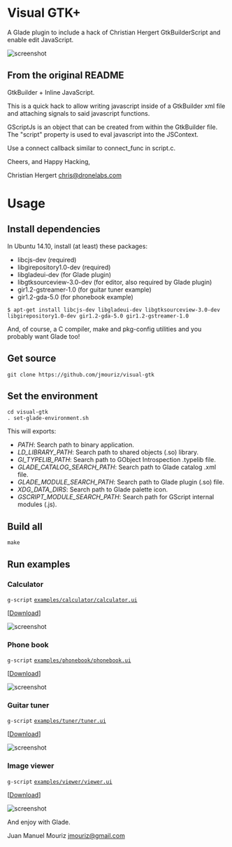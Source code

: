 # Visual GTK+
A Glade plugin to include a hack of Christian Hergert GtkBuilderScript and enable edit JavaScript.

![screenshot](https://dl.dropboxusercontent.com/u/36581494/captura-13.png "Screenshot")

## From the original README

GtkBuilder + Inline JavaScript.

This is a quick hack to allow writing javascript inside of a GtkBuilder xml
file and attaching signals to said javascript functions.

GScriptJs is an object that can be created from within the GtkBuilder file.
The "script" property is used to eval javascript into the JSContext.

Use a connect callback similar to connect_func in script.c.

Cheers, and Happy Hacking,

Christian Hergert <chris@dronelabs.com>

# Usage

## Install dependencies

In Ubuntu 14.10, install (at least) these packages:

* libcjs-dev (required)
* libgirepository1.0-dev (required)
* libgladeui-dev (for Glade plugin)
* libgtksourceview-3.0-dev (for editor, also required by Glade plugin)
* gir1.2-gstreamer-1.0 (for guitar tuner example)
* gir1.2-gda-5.0 (for phonebook example)

```shell
$ apt-get install libcjs-dev libgladeui-dev libgtksourceview-3.0-dev libgirepository1.0-dev gir1.2-gda-5.0 gir1.2-gstreamer-1.0
```

And, of course, a C compiler, make and pkg-config utilities and you probably want Glade too!

## Get source

```shell
git clone https://github.com/jmouriz/visual-gtk
```

## Set the environment

```shell
cd visual-gtk
. set-glade-environment.sh
```

This will exports:

* *PATH*: Search path to binary application.
* *LD_LIBRARY_PATH*: Search path to shared objects (.so) library.
* *GI_TYPELIB_PATH*: Search path to GObject Introspection .typelib file.
* *GLADE_CATALOG_SEARCH_PATH*: Search path to Glade catalog .xml file.
* *GLADE_MODULE_SEARCH_PATH*: Search path to Glade plugin (.so) file.
* *XDG_DATA_DIRS*: Search path to Glade palette icon.
* *GSCRIPT_MODULE_SEARCH_PATH*: Search path for GScript internal modules (.js).

## Build all

```shell
make
```

## Run examples

### Calculator

`g-script` [`examples/calculator/calculator.ui`](https://github.com/jmouriz/visual-gtk/blob/master/examples/calculator/calculator.ui)

[[Download](https://raw.githubusercontent.com/jmouriz/visual-gtk/master/examples/calculator/calculator.ui)]

![screenshot](https://dl.dropboxusercontent.com/u/36581494/calculator.png "Screenshot")

### Phone book

`g-script` [`examples/phonebook/phonebook.ui`](https://github.com/jmouriz/visual-gtk/blob/master/examples/phonebook/phonebook.ui)

[[Download](https://raw.githubusercontent.com/jmouriz/visual-gtk/master/examples/phonebook/phonebook.ui)]

![screenshot](https://dl.dropboxusercontent.com/u/36581494/phonebook.png "Screenshot")

### Guitar tuner

`g-script` [`examples/tuner/tuner.ui`](https://github.com/jmouriz/visual-gtk/blob/master/examples/tuner/tuner.ui)

[[Download](https://raw.githubusercontent.com/jmouriz/visual-gtk/master/examples/tuner/tuner.ui)]

![screenshot](https://dl.dropboxusercontent.com/u/36581494/tuner.png "Screenshot")

### Image viewer

`g-script` [`examples/viewer/viewer.ui`](https://github.com/jmouriz/visual-gtk/blob/master/examples/viewer/viewer.ui)

[[Download](https://raw.githubusercontent.com/jmouriz/visual-gtk/master/examples/viewer/viewer.ui)]

![screenshot](https://dl.dropboxusercontent.com/u/36581494/viewer.png "Screenshot")

And enjoy with Glade.

Juan Manuel Mouriz <jmouriz@gmail.com>

